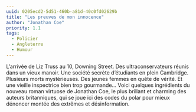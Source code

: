 ```yaml
---
uuid: 0205ecd2-5d51-460b-a81d-40c0fd02629b
title: "Les preuves de mon innocence"
author: "Jonathan Coe"
priority: 1.1
tags:
  - Policier
  - Angleterre
  - Humour
---
```


L’arrivée de Liz Truss au 10, Downing Street. Des ultraconservateurs réunis dans un vieux manoir. Une société secrète d’étudiants en plein Cambridge. Plusieurs morts mystérieuses. Des jeunes femmes en quête de vérité. Et une vieille inspectrice bien trop gourmande… Voici quelques ingrédients du nouveau roman virtuose de Jonathan Coe, le plus brillant et charming des auteurs britanniques, qui se joue ici des codes du polar pour mieux dénoncer montée des extrêmes et désinformation.

